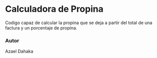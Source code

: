 # Calculadora de Propina

Codigo capaz de calcular la propina que se deja a partir del total de una factura y un porcentaje de propina.

### Autor
Azael Dahaka